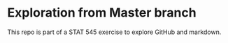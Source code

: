# Exploration from Master branch

This repo is part of a STAT 545 exercise to explore GitHub and markdown.
